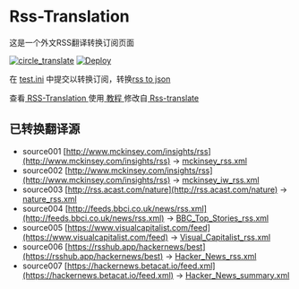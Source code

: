 # Rss-Translation

这是一个外文RSS翻译转换订阅页面 

[![circle_translate](https://github.com/hamadawon/Rss-Translation/actions/workflows/circle_translate.yml/badge.svg)](https://github.com/hamadawon/Rss-Translation/actions/workflows/circle_translate.yml)
[![Deploy](https://github.com/hamadawon/Rss-Translation/actions/workflows/jekyll-gh-pages.yml/badge.svg)](https://github.com/hamadawon/Rss-Translation/actions/workflows/jekyll-gh-pages.yml)

在 [test.ini](https://github.com/hamadawon/Rss-Translation/blob/main/test.ini) 中提交以转换订阅，转换[rss to json](https://rss2json.com/)

查看[ RSS-Translation ](https://hamadawon.github.io/RSS-Translation)使用[ 教程 ](https://www.tjsky.net/tutorial/644)修改自[ Rss-translate ](https://github.com/rcy1314/Rss-Translation/)

## 已转换翻译源

 - source001 [http://www.mckinsey.com/insights/rss](http://www.mckinsey.com/insights/rss) -> [mckinsey_rss.xml](rss/mckinsey_rss.xml)
 - source002 [http://www.mckinsey.com/insights/rss](http://www.mckinsey.com/insights/rss) -> [mckinsey_iw_rss.xml](rss/mckinsey_iw_rss.xml)
 - source003 [http://rss.acast.com/nature](http://rss.acast.com/nature) -> [nature_rss.xml](rss/nature_rss.xml)
 - source004 [http://feeds.bbci.co.uk/news/rss.xml](http://feeds.bbci.co.uk/news/rss.xml) -> [BBC_Top_Stories_rss.xml](rss/BBC_Top_Stories_rss.xml)
 - source005 [https://www.visualcapitalist.com/feed](https://www.visualcapitalist.com/feed) -> [Visual_Capitalist_rss.xml](rss/Visual_Capitalist_rss.xml)
 - source006 [https://rsshub.app/hackernews/best](https://rsshub.app/hackernews/best) -> [Hacker_News_rss.xml](rss/Hacker_News_rss.xml)
 - source007 [https://hackernews.betacat.io/feed.xml](https://hackernews.betacat.io/feed.xml) -> [Hacker_News_summary.xml](rss/Hacker_News_summary.xml)
